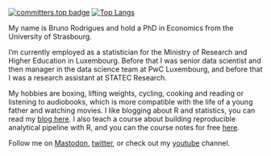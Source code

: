[![committers.top badge](https://user-badge.committers.top/luxembourg/b-rodrigues.svg)](https://user-badge.committers.top/luxembourg/b-rodrigues)
[![Top Langs](https://github-readme-stats.vercel.app/api/top-langs/?username=b-rodrigues)](https://github.com/b-rodrigues/github-readme-stats)

My name is Bruno Rodrigues and hold a PhD in Economics from the University of Strasbourg.

I’m currently employed as a statistician for the Ministry of Research and Higher Education in Luxembourg.
Before that I was senior data scientist and then manager in the data science team at PwC Luxembourg, 
and before that I was a research assistant at STATEC Research.

My hobbies are boxing, lifting weights, cycling, cooking and reading or listening to audiobooks, which is more compatible with the life of a young father and watching movies.
I like blogging about R and statistics, you can read my [blog here](https://www.brodrigues.co/). I also teach a course about building
reproducible analytical pipeline with R, and you can the course notes for free [here](https://rap4mads.eu/).

Follow me on <a rel="me" href="https://fosstodon.org/@brodriguesco">Mastodon</a>, <a href="https://twitter.com/brodriguesco" rel="nofollow">twitter</a>, 
or check out my <a href="https://www.youtube.com/user/cbrunos" rel="nofollow">youtube</a> channel.

<!---
b-rodrigues/b-rodrigues is a ✨ special ✨ repository because its `README.md` (this file) appears on your GitHub profile.
You can click the Preview link to take a look at your changes.
--->
